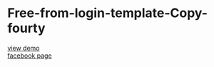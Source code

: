# Free-from-login-template-Copy-fourty
<a href="http://webi4u.com/web/article/Free-from-login-template-Copy-fourty/page/0">
view demo
</a>
</br>
<a href="https://www.facebook.com/Webi4u-670245179977567"> facebook page
</a>

